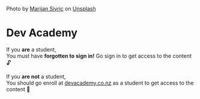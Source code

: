 Photo by <a href="https://unsplash.com/@sivricmarijan?utm_content=creditCopyText&utm_medium=referral&utm_source=unsplash">Marijan Sivric</a> on <a href="https://unsplash.com/photos/a-large-group-of-fish-swimming-in-the-ocean-zVM5ZBteDII?utm_content=creditCopyText&utm_medium=referral&utm_source=unsplash">Unsplash</a>

# Dev Academy

If you **are** a student,   
You must have **forgotten to sign in!** Go sign in to get access to the content 🔓

If you **are not** a student,  
You should go enroll at [devacademy.co.nz](https://devacademy.co.nz/) as a student to get access to the content 👀
